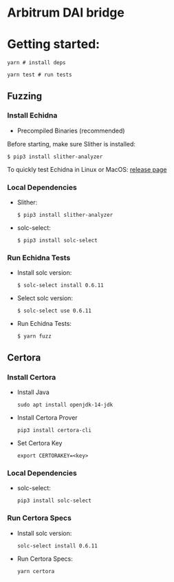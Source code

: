 # Arbitrum DAI bridge

# Getting started:

```
yarn # install deps

yarn test # run tests

```

## Fuzzing

### Install Echidna

- Precompiled Binaries (recommended)

Before starting, make sure Slither is installed:
```
$ pip3 install slither-analyzer
```

To quickly test Echidna in Linux or MacOS: [release page](https://github.com/crytic/echidna/releases)

### Local Dependencies

- Slither:
  ```
  $ pip3 install slither-analyzer
  ```
- solc-select:
  ```
  $ pip3 install solc-select
  ```

### Run Echidna Tests

- Install solc version:
  ```
  $ solc-select install 0.6.11
  ```
- Select solc version:
  ```
  $ solc-select use 0.6.11
  ```
- Run Echidna Tests:
  ```
  $ yarn fuzz
  ```

## Certora

### Install Certora

- Install Java
  ```
  sudo apt install openjdk-14-jdk
  ```
- Install Certora Prover
  ```
  pip3 install certora-cli
  ```
- Set Certora Key
  ```
  export CERTORAKEY=<key>
  ```

### Local Dependencies

- solc-select:
  ```
  pip3 install solc-select
  ```

### Run Certora Specs

- Install solc version:
  ```
  solc-select install 0.6.11
  ```
- Run Certora Specs:
  ```
  yarn certora
  ```
